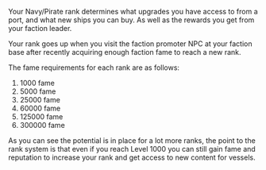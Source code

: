 ---
---
Your Navy/Pirate rank determines what upgrades you have access to from a port, and what new ships you can buy. As well as the rewards you get from your faction leader.

Your rank goes up when you visit the faction promoter NPC at your faction base after recently acquiring enough faction fame to reach a new rank.

The fame requirements for each rank are as follows:

1.  1000 fame
2.  5000 fame
3.  25000 fame
4.  60000 fame
5.  125000 fame
6.  300000 fame

As you can see the potential is in place for a lot more ranks, the point to the rank system is that even if you reach Level 1000 you can still gain fame and reputation to increase your rank and get access to new content for vessels.